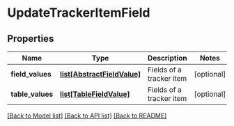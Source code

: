 # UpdateTrackerItemField

## Properties
Name | Type | Description | Notes
------------ | ------------- | ------------- | -------------
**field_values** | [**list[AbstractFieldValue]**](AbstractFieldValue.md) | Fields of a tracker item | [optional] 
**table_values** | [**list[TableFieldValue]**](TableFieldValue.md) | Fields of a tracker item | [optional] 

[[Back to Model list]](../README.md#documentation-for-models) [[Back to API list]](../README.md#documentation-for-api-endpoints) [[Back to README]](../README.md)

